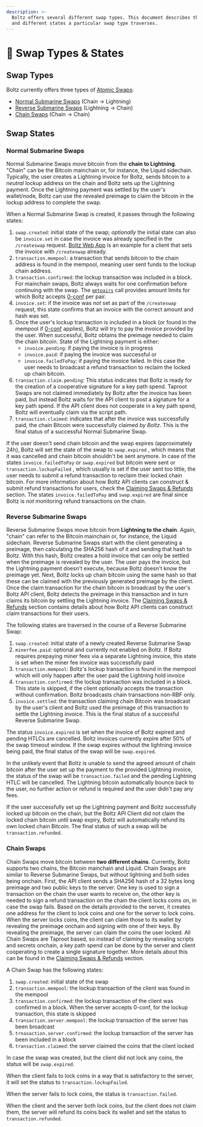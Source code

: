 ```yaml
---
description: >-
  Boltz offers several different swap types. This document describes the types
  and different states a particular swap type traverses.
---
```


# 🔁 Swap Types & States

## Swap Types

Boltz currently offers three types of
[Atomic Swaps](https://en.bitcoin.it/wiki/Atomic_swap):

- [Normal Submarine Swaps](lifecycle.md#normal-submarine-swaps) (Chain ->
  Lightning)
- [Reverse Submarine Swaps](lifecycle.md#reverse-submarine-swaps) (Lightning ->
  Chain)
- [Chain Swaps](lifecycle.md#chain-swaps) (Chain -> Chain)

## Swap States

### Normal Submarine Swaps

Normal Submarine Swaps move bitcoin from the **chain to Lightning**. "Chain" can
be the Bitcoin mainchain or, for instance, the Liquid sidechain. Typically, the
user creates a Lightning invoice for Boltz, sends bitcoin to a _neutral_ lockup
address on the chain and Boltz sets up the Lightning payment. Once the Lightning
payment was settled by the user's wallet/node, Boltz can use the revealed
preimage to claim the bitcoin in the lockup address to complete the swap.

When a Normal Submarine Swap is created, it passes through the following states:

1. `swap.created`: initial state of the swap; _optionally_ the initial state can
   also be `invoice.set` in case the invoice was already specified in the
   `/createswap` request.
   [Boltz Web App](https://github.com/BoltzExchange/boltz-web-app) is an example
   for a client that sets the invoice with `/createswap` already.
2. `transaction.mempool`: a transaction that sends bitcoin to the chain address
   is found in the mempool, meaning user sent funds to the lockup chain address.
3. `transaction.confirmed`: the lockup transaction was included in a block. For
   mainchain swaps, Boltz always waits for one confirmation before continuing
   with the swap. The [`getpairs`](api-v1.md#supported-pairs) call provides
   amount limits for which Boltz accepts [0-conf](0-conf.md) per pair.
4. `invoice.set`: if the invoice was _not_ set as part of the `/createswap`
   request, this state confirms that an invoice with the correct amount and hash
   was set.
5. Once the user's lockup transaction is included in a block (or found in the
   mempool if [0-conf](0-conf.md) applies), Boltz will try to pay the invoice
   provided by the user. When successful, Boltz obtains the preimage needed to
   claim the chain bitcoin. State of the Lightning payment is either:
   - `invoice.pending`: if paying the invoice is in progress
   - `invoice.paid`: if paying the invoice was successful or
   - `invoice.failedToPay`: if paying the invoice failed. In this case the user
     needs to broadcast a refund transaction to reclaim the locked up chain
     bitcoin.
6. `transaction.claim.pending`: This status indicates that Boltz is ready for
   the creation of a cooperative signature for a key path spend. Taproot Swaps
   are not claimed immediately by Boltz after the invoice has been paid, but
   instead Boltz waits for the API client to post a signature for a key path
   spend. If the API client does not cooperate in a key path spend, Boltz will
   eventually claim via the script path.
7. `transaction.claimed`: indicates that after the invoice was successfully
   paid, the chain Bitcoin were successfully claimed _by Boltz_. This is the
   final status of a successful Normal Submarine Swap.

If the user doesn't send chain bitcoin and the swap expires (approximately 24h),
Boltz will set the state of the swap to `swap.expired` , which means that it was
cancelled and chain bitcoin shouldn't be sent anymore. In case of the states
`invoice.failedToPay` or `swap.expired` but bitcoin were sent or
`transaction.lockupFailed` , which usually is set if the user sent too little,
the user needs to submit a refund transaction to reclaim their locked chain
bitcoin. For more information about how Boltz API clients can construct & submit
refund transactions for users, check the
[Claiming Swaps & Refunds](claiming-swaps.md) section. The states
`invoice.failedToPay` and `swap.expired` are final since Boltz is _not_
monitoring refund transactions on the chain.

### Reverse Submarine Swaps

Reverse Submarine Swaps move bitcoin from **Lightning to the chain**. Again,
"chain" can refer to the Bitcoin mainchain or, for instance, the Liquid
sidechain. Reverse Submarine Swaps start with the client generating a preimage,
then calculating the SHA256 hash of it and sending that hash to Boltz. With this
hash, Boltz creates a hold invoice that can only be settled when the preimage is
revealed by the user. The user pays the invoice, but the Lightning payment
doesn't execute, because Boltz doesn't know the preimage yet. Next, Boltz locks
up chain bitcoin using the same hash so that these can be claimed with the
previously generated preimage by the client. Once the claim transaction for the
chain bitcoin is broadcast by the user's Boltz API client, Boltz detects the
preimage in this transaction and in turn claims its bitcoin by settling the
Lightning invoice. The [Claiming Swaps & Refunds](claiming-swaps.md) section
contains details about how Boltz API clients can construct claim transactions
for their users.

The following states are traversed in the course of a Reverse Submarine Swap:

1. `swap.created`: initial state of a newly created Reverse Submarine Swap
2. `minerfee.paid`: optional and currently not enabled on Boltz. If Boltz
   requires prepaying miner fees via a separate Lightning invoice, this state is
   set when the miner fee invoice was successfully paid
3. `transaction.mempool`: Boltz's lockup transaction is found in the mempool
   which will only happen after the user paid the Lightning hold invoice
4. `transaction.confirmed`: the lockup transaction was included in a block. This
   state is skipped, if the client optionally accepts the transaction without
   confirmation. Boltz broadcasts chain transactions non-RBF only.
5. `invoice.settled`: the transaction claiming chain Bitcoin was broadcast by
   the user's client and Boltz used the preimage of this transaction to settle
   the Lightning invoice. This is the final status of a successful Reverse
   Submarine Swap.

The status `invoice.expired` is set when the invoice of Boltz expired and
pending HTLCs are cancelled. Boltz invoices currently expire after 50% of the
swap timeout window. If the swap expires without the lightning invoice being
paid, the final status of the swap will be `swap.expired`.

In the unlikely event that Boltz is unable to send the agreed amount of chain
bitcoin after the user set up the payment to the provided Lightning invoice, the
status of the swap will be `transaction.failed` and the pending Lightning HTLC
will be cancelled. The Lightning bitcoin automatically bounce back to the user,
no further action or refund is required and the user didn't pay any fees.

If the user successfully set up the Lightning payment and Boltz successfully
locked up bitcoin on the chain, but the Boltz API Client did not claim the
locked chain bitcoin until swap expiry, Boltz will automatically refund its own
locked chain Bitcoin. The final status of such a swap will be
`transaction.refunded`.

### Chain Swaps

Chain Swaps move bitcoin between **two different chains**. Currently, Boltz
supports two chains, the Bitcoin mainchain and Liquid. Chain Swaps are similar
to Reverse Submarine Swaps, but without lightning and both sides being onchain.
First, the API client sends a SHA256 hash of a 32 bytes long preimage and two
public keys to the server. One key is used to sign a transaction on the chain
the user wants to receive on, the other key is needed to sign a refund
transaction on the chain the client locks coins on, in case the swap fails.
Based on the details provided to the server, it creates one address for the
client to lock coins and one for the server to lock coins. When the server locks
coins, the client can claim those to its wallet by revealing the preimage
onchain and signing with one of their keys. By revealing the preimage, the
server can claim the coins the user locked. All Chain Swaps are Taproot based,
so instead of claiming by revealing scripts and secrets onchain, a key path
spend can be done by the server and client cooperating to create a single
signature together. More details about this can be found in the
[Claiming Swaps & Refunds](claiming-swaps.md) section.

A Chain Swap has the following states:

1. `swap.created`: initial state of the swap
2. `transaction.mempool`: the lockup transaction of the client was found in the
   mempool
3. `transaction.confirmed`: the lockup transaction of the client was confirmed
   in a block. When the server accepts 0-conf, for the lockup transaction, this
   state is skipped
4. `transaction.server.mempool`: the lockup transaction of the server has been
   broadcast
5. `trnasaction.server.confirmed`: the lockup transaction of the server has been
   included in a block
6. `transaction.claimed`: the server claimed the coins that the client locked

In case the swap was created, but the client did not lock any coins, the status
will be `swap.expired`.

When the client fails to lock coins in a way that is satisfactory to the server,
it will set the status to `transaction.lockupFailed`.

When the server fails to lock coins, the status is `transaction.failed`.

When the client and the server both lock coins, but the client does not claim
them, the server will refund its coins back its wallet and set the status to
`transaction.refunded`.
